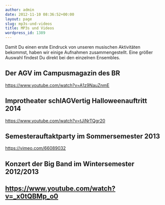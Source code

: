 ```yaml
---
author: admin
date: 2012-11-10 08:36:52+00:00
layout: page
slug: mp3s-und-videos
title: MP3s und Videos
wordpress_id: 1389
---
```


Damit Du einen erste Eindruck von unseren musischen Aktivitäten bekommst, haben wir einige Aufnahmen zusammengestellt. Eine größer Auswahl findest Du direkt bei den einzelnen Ensembles.

## Der AGV im Campusmagazin des BR

https://www.youtube.com/watch?v=A1z9NauZnmE

## Improtheater schlAGVertig Halloweenauftritt 2014

https://www.youtube.com/watch?v=tJiNrTQgr20

## Semesterauftaktparty im Sommersemester 2013

https://vimeo.com/66089032

## Konzert der Big Band im Wintersemester 2012/2013
## https://www.youtube.com/watch?v=_x0tQBMp_o0
